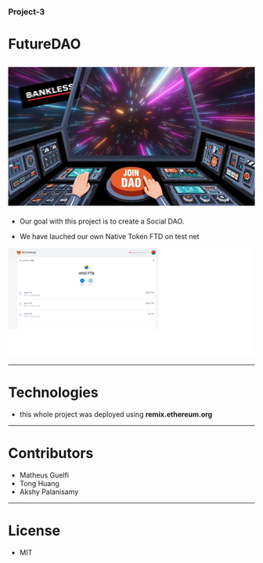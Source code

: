 ### Project-3

# FutureDAO
![alt](https://github.com/matheusguelfi/Project-3-/blob/main/Images/https___bucketeer-e05bbc84-baa3-437e-9518-adb32be77984.s3.amazonaws.com_public_images_a50a3979-379b-465b-86c1-35d802d1f6a6_851x479.jpeg)
---------
- Our goal with this project is to create a Social DAO.

- We have lauched our own Native Token FTD on test net

![alt](https://github.com/matheusguelfi/Project-3-/blob/main/Images/token.png)


--------
# Technologies
- this whole project was deployed using **remix.ethereum.org**

-------

# Contributors

- Matheus Guelfi
- Tong Huang
- Akshy Palanisamy 
------

# License

- MIT
